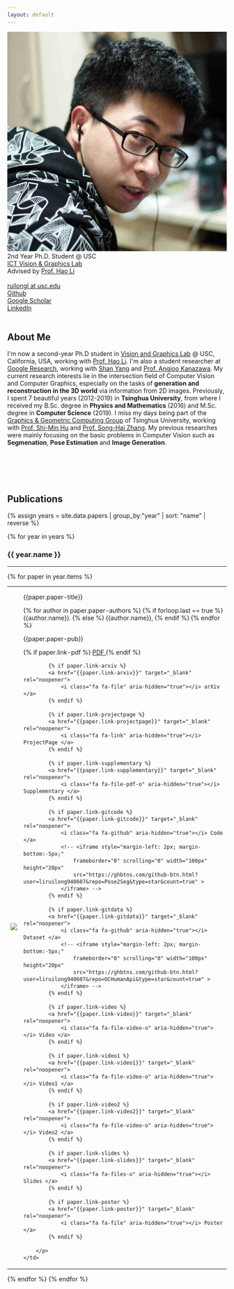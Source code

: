 ```yaml
---
layout: default
---
```


<tr>
    <td><img class="profile-picture" src="files/photo.jpg"></td>
    <td><div class="profile-doc">
		2nd Year Ph.D. Student @ USC<br> 
		<a href="{{site.webs.VGL}}" target="_blank" rel="noopener">ICT Vision & Graphics Lab</a> <br>
		Advised by <a href="{{site.webs.Hao_Li}}" target="_blank" rel="noopener">Prof. Hao Li</a><br> 
		<br> 
		<a href="mailto:ruilongl@usc.edu">
			<i class="fa fa-envelope" aria-hidden="true"></i> ruilongl at usc.edu </a> <br> 
		<a href="https://github.com/liruilong940607">
			<i class="fa fa-github" aria-hidden="true"></i> Github </a> <br> 
		<a href="https://scholar.google.com/citations?user=Pz8G-koAAAAJ&hl=en">
			<i class="fa fa-google" aria-hidden="true"></i> Google Scholar </a> <br> 
		<a href="https://www.linkedin.com/in/ruilong-li-26b577172/">
			<i class="fa fa-linkedin" aria-hidden="true"></i> LinkedIn </a> <br> 
	</div></td>
</tr>


<br> 


## About Me

<p>
I'm now a second-year Ph.D student in <a href="{{site.webs.VGL}}" target="_blank" rel="noopener">Vision and Graphics Lab</a> @ USC, California, USA, working with <a href="{{site.webs.Hao_Li}}" target="_blank" rel="noopener">Prof. Hao Li</a></b>. I'm also a student researcher at <a href="https://research.google/" target="_blank" rel="noopener">Google Research</a></b>, working with <a href="http://www.cs.unc.edu/~alexyang/" target="_blank" rel="noopener">Shan Yang</a></b> and <a href="https://people.eecs.berkeley.edu/~kanazawa/" target="_blank" rel="noopener">Prof. Angjoo Kanazawa</a></b>.
My current research interests lie in the intersection field of Computer Vision and Computer Graphics, especially on the tasks of <b>generation and reconstruction in the 3D world</b> via information from 2D images. 
Previously, I spent 7 beautiful years (2012-2019) in <b>Tsinghua University</b>, from where I received my B.Sc. degree in <b>Physics and Mathematics</b> (2016) and M.Sc. degree in <b>Computer Science</b> (2019). I miss my days being part of the <a href="{{site.webs.CSCG}}" target="_blank" rel="noopener">Graphics &amp; Geometric Computing Group</a> of Tsinghua University, working with <a href="{{site.webs.Shi-Min_Hu}}" target="_blank" rel="noopener">Prof. Shi-Min Hu</a> and <a href="{{site.webs.Song-Hai_Zhang}}" target="_blank" rel="noopener">Prof. Song-Hai Zhang</a>.
My previous researches were mainly focusing on the basic problems in Computer Vision such as <b>Segmenation</b>, <b>Pose Estimation</b> and <b>Image Generation</b>. 

<br> <br> 

<br>
</p>

## Publications

{% assign years = site.data.papers | group_by:"year" | sort: "name" | reverse %}

{% for year in years %}

### {{ year.name }}	
---

{% for paper in year.items %}
<table class="paper-list">
  <tr>
    <td><img class="paper-logo" src="{{paper.paper-logo}}"></td>
    <td>
		<p class="paper-title">{{paper.paper-title}}</p>  
		<p class="paper-authors">
			{% for author in paper.paper-authors %}
				{% if forloop.last == true %}
					{{author.name}}.
				{% else %}
					{{author.name}},
				{% endif %}
			{% endfor %}
		</p>
		<p class="paper-pub">{{paper.paper-pub}}</p>
		<p class="paper-links">
			{% if paper.link-pdf %}
			<a href="{{paper.link-pdf}}" target="_blank" rel="noopener">
				<i class="fa fa-file-pdf-o" aria-hidden="true"></i> PDF </a>
			{% endif %}

			{% if paper.link-arxiv %}
			<a href="{{paper.link-arxiv}}" target="_blank" rel="noopener">
				<i class="fa fa-file" aria-hidden="true"></i> arXiv </a> 
			{% endif %}

			{% if paper.link-projectpage %}
			<a href="{{paper.link-projectpage}}" target="_blank" rel="noopener">
				<i class="fa fa-link" aria-hidden="true"></i> ProjectPage </a>  
			{% endif %}

			{% if paper.link-supplementary %}
			<a href="{{paper.link-supplementary}}" target="_blank" rel="noopener">
				<i class="fa fa-file-pdf-o" aria-hidden="true"></i> Supplementary </a>  
			{% endif %}

			{% if paper.link-gitcode %}
			<a href="{{paper.link-gitcode}}" target="_blank" rel="noopener">
				<i class="fa fa-github" aria-hidden="true"></i> Code </a>  
				<!-- <iframe style="margin-left: 2px; margin-bottom:-5px;" 
					frameborder="0" scrolling="0" width="100px" height="20px"
	                src="https://ghbtns.com/github-btn.html?user=liruilong940607&repo=Pose2Seg&type=star&count=true" >
	        	</iframe> -->
	        {% endif %}

	        {% if paper.link-gitdata %}
			<a href="{{paper.link-gitdata}}" target="_blank" rel="noopener">
				<i class="fa fa-github" aria-hidden="true"></i> Dataset </a> 
				<!-- <iframe style="margin-left: 2px; margin-bottom:-5px;" 
					frameborder="0" scrolling="0" width="100px" height="20px"
	                src="https://ghbtns.com/github-btn.html?user=liruilong940607&repo=OCHumanApi&type=star&count=true" >
	        	</iframe> -->
	        {% endif %}

	        {% if paper.link-video %}
	        <a href="{{paper.link-video}}" target="_blank" rel="noopener">
				<i class="fa fa-file-video-o" aria-hidden="true"></i> Video </a> 
			{% endif %}

			{% if paper.link-video1 %}
	        <a href="{{paper.link-video1}}" target="_blank" rel="noopener">
				<i class="fa fa-file-video-o" aria-hidden="true"></i> Video1 </a> 
			{% endif %}

			{% if paper.link-video2 %}
	        <a href="{{paper.link-video2}}" target="_blank" rel="noopener">
				<i class="fa fa-file-video-o" aria-hidden="true"></i> Video2 </a> 
			{% endif %}

			{% if paper.link-slides %}
	        <a href="{{paper.link-slides}}" target="_blank" rel="noopener">
				<i class="fa fa-files-o" aria-hidden="true"></i> Slides </a> 
			{% endif %}

			{% if paper.link-poster %}
	        <a href="{{paper.link-poster}}" target="_blank" rel="noopener">
				<i class="fa fa-file" aria-hidden="true"></i> Poster </a> 
			{% endif %}

		</p>
	</td>
  </tr>
</table>
{% endfor %}
{% endfor %}

<!-- See [full publication list](full_pubs.html). -->


